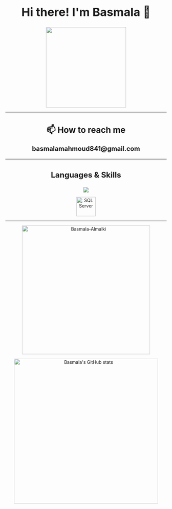  <h1 align="center" style="font-size:36px;">Hi there! I'm Basmala 👋</h1>

<p align="center">
  <img src="https://user-images.githubusercontent.com/74038190/225813708-98b745f2-7d22-48cf-9150-083f1b00d6c9.gif" width="250"/>
</p>

<hr>

<h2 align="center" style="font-size:26px;">📫 How to reach me</h2>
<p align="center" style="font-size:20px;">
  <strong>basmalamahmoud841@gmail.com</strong>
</p>

<hr>

<h3 align="center" style="font-size:24px;">Languages & Skills</h3>

<p align="center">
  <img src="https://skillicons.dev/icons?i=cpp,py,java,js,nodejs,express,django,react,html,css,mongodb,sklearn,sqlite" />
</p>

<p align="center">
  <img src="https://cdn.jsdelivr.net/gh/devicons/devicon/icons/microsoftsqlserver/microsoftsqlserver-plain.svg" width="60" height="60" title="SQL Server"/>
</p>

<hr>

<p align="center">
  <img src="https://github-readme-stats.vercel.app/api/top-langs?username=Basmala-Almalki&show_icons=true&locale=en&layout=compact&theme=nightowl" alt="Basmala-Almalki" width="400" />
</p>

<p align="center">
  <img src="https://github-readme-stats.vercel.app/api?username=Basmala-Almalki&theme=nightowl&show_icons=true" alt="Basmala's GitHub stats" width="450" />
</p>

